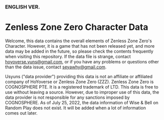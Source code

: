 ### ENGLISH VER.

# Zenless Zone Zero Character Data
Welcome, this data contains the overall elements of Zenless Zone Zero's Character.
However, it is a game that has not been released yet, and more data may be added in the future, so please check the contents frequently when visiting this repository. If the data file is strange, contact hoyoverse.yuns@gmail.com, or if you have any problems or questions other than the data issue, contact seyawhy@gmail.com.

Usyuns ("data provider") providing this data is not an affiliate or affiliated company of HoYoverse or Zenless Zone Zero (ZZZ). Zenless Zone Zero is COGNOSPHERE PTE. It is a registered trademark of LTD. This data is free to use without leaving a source. However, due to improper use of this data, the data provider is not responsible for any sanctions imposed by COGNOSPHERE. As of July 25, 2022, the data information of Wise & Bell on Random Play does not exist. It will be added when a lot of information comes out later.
